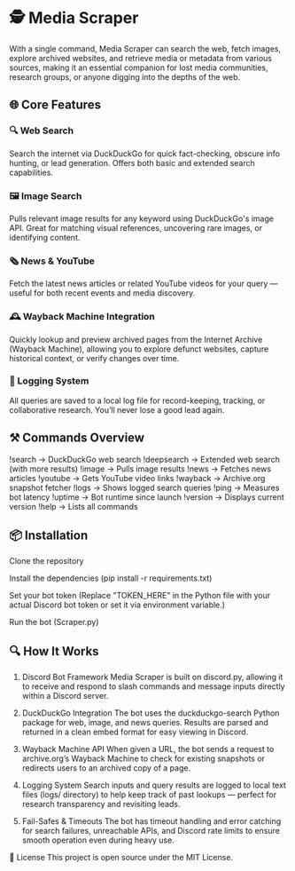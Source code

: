 # 🕵️ Media Scraper
 
With a single command, Media Scraper can search the web, fetch images, explore archived websites, and retrieve media or metadata from various sources, making it an essential companion for lost media communities, research groups, or anyone digging into the depths of the web.

## 🌐 Core Features

### 🔍 Web Search
Search the internet via DuckDuckGo for quick fact-checking, obscure info hunting, or lead generation. Offers both basic and extended search capabilities.

### 🖼️ Image Search
Pulls relevant image results for any keyword using DuckDuckGo's image API. Great for matching visual references, uncovering rare images, or identifying content.

### 🗞️ News & YouTube
Fetch the latest news articles or related YouTube videos for your query — useful for both recent events and media discovery.

### 🕰️ Wayback Machine Integration
Quickly lookup and preview archived pages from the Internet Archive (Wayback Machine), allowing you to explore defunct websites, capture historical context, or verify changes over time.

### 📜 Logging System
All queries are saved to a local log file for record-keeping, tracking, or collaborative research. You’ll never lose a good lead again.

## ⚒️ Commands Overview

!search <query>         → DuckDuckGo web search
!deepsearch <query>     → Extended web search (with more results)
!image <query>          → Pulls image results
!news <query>           → Fetches news articles
!youtube <query>        → Gets YouTube video links
!wayback <url>          → Archive.org snapshot fetcher
!logs                   → Shows logged search queries
!ping                   → Measures bot latency
!uptime                 → Bot runtime since launch
!version                → Displays current version
!help                   → Lists all commands

## 📦 Installation

Clone the repository

Install the dependencies (pip install -r requirements.txt)

Set your bot token (Replace "TOKEN_HERE" in the Python file with your actual Discord bot token or set it via environment variable.)

Run the bot (Scraper.py)

## 🔍 How It Works

1. Discord Bot Framework
Media Scraper is built on discord.py, allowing it to receive and respond to slash commands and message inputs directly within a Discord server.

2. DuckDuckGo Integration
The bot uses the duckduckgo-search Python package for web, image, and news queries. Results are parsed and returned in a clean embed format for easy viewing in Discord.

3. Wayback Machine API
When given a URL, the bot sends a request to archive.org’s Wayback Machine to check for existing snapshots or redirects users to an archived copy of a page.

4. Logging System
Search inputs and query results are logged to local text files (logs/ directory) to help keep track of past lookups — perfect for research transparency and revisiting leads.

5. Fail-Safes & Timeouts
The bot has timeout handling and error catching for search failures, unreachable APIs, and Discord rate limits to ensure smooth operation even during heavy use.

📄 License
This project is open source under the MIT License.

